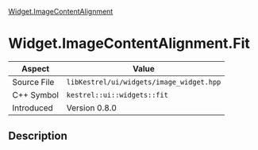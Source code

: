 [Widget.ImageContentAlignment](index.md)
# Widget.ImageContentAlignment.Fit
| Aspect | Value |
| --- | --- |
| Source File | `libKestrel/ui/widgets/image_widget.hpp` |
| C++ Symbol | `kestrel::ui::widgets::fit` |
| Introduced | Version 0.8.0 |
## Description

